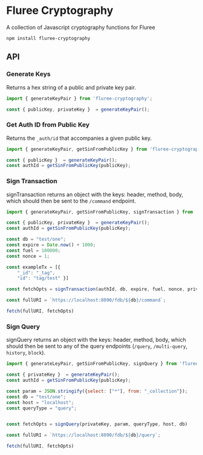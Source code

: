 # Fluree Cryptography 

A collection of Javascript cryptography functions for Fluree

```
npm install fluree-cryptography 
```

## API

### Generate Keys

Returns a hex string of a public and private key pair. 

```javascript
import { generateKeyPair } from 'fluree-cryptography';

const { publicKey, privateKey }  = generateKeyPair();

```

### Get Auth ID from Public Key

Returns the `_auth/id` that accompanies a given public key. 

```javascript
import { generateKeyPair, getSinFromPublicKey } from 'fluree-cryptography';

const { publicKey }  = generateKeyPair();
const authId = getSinFromPublicKey(publicKey);

```

### Sign Transaction

signTransaction returns an object with the keys: header, method, body, which should then be sent to the `/command` endpoint. 

```javascript
import { generateKeyPair, getSinFromPublicKey, signTransaction } from 'fluree-cryptography';

const { publicKey, privateKey }  = generateKeyPair();
const authId = getSinFromPublicKey(publicKey);

const db = "test/one";
const expire = Date.now() + 1000;
const fuel = 100000;
const nonce = 1;

const exampleTx = [{
    "_id": "_tag",
    "id": "tag/test" }]

const fetchOpts = signTransaction(authId, db, expire, fuel, nonce, privateKey, exampleTx)

const fullURI = `https://localhost:8090/fdb/${db}/command`;

fetch(fullURI, fetchOpts)
```

### Sign Query

signQuery returns an object with the keys: header, method, body, which should then be sent to any of the query endpoints (`/query`, `/multi-query`, `history`, `block`).

```javascript
import { generateLeyPair, getSinFromPublicKey, signQuery } from 'fluree-cryptography';

const { privateKey }  = generateKeyPair();
const authId = getSinFromPublicKey(publicKey);

const param = JSON.stringify({select: ["*"], from: "_collection"});
const db = "test/one";
const host = "localhost";
const queryType = "query";


const fetchOpts = signQuery(privateKey, param, queryType, host, db)

const fullURI = `https://localhost:8090/fdb/${db}/query`;

fetch(fullURI, fetchOpts)
```


